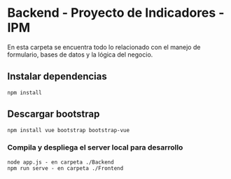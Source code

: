 # Backend - Proyecto de Indicadores - IPM

En esta carpeta se encuentra todo lo relacionado con el manejo de formulario, bases de datos
y la lógica del negocio.  

## Instalar dependencias
```
npm install
```
## Descargar bootstrap 
```
npm install vue bootstrap bootstrap-vue
```
### Compila y despliega el server local para desarrollo
```
node app.js - en carpeta ./Backend
npm run serve - en carpeta ./Frontend
```